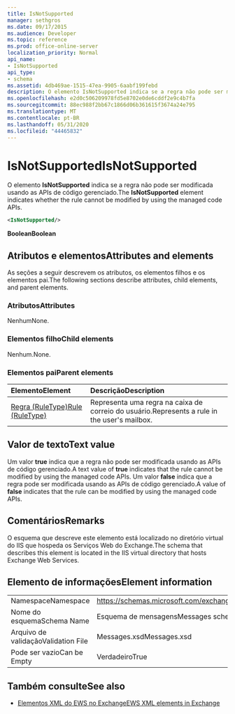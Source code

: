 ```yaml
---
title: IsNotSupported
manager: sethgros
ms.date: 09/17/2015
ms.audience: Developer
ms.topic: reference
ms.prod: office-online-server
localization_priority: Normal
api_name:
- IsNotSupported
api_type:
- schema
ms.assetid: 4db469ae-1515-47ea-9905-6aabf199febd
description: O elemento IsNotSupported indica se a regra não pode ser modificada usando as APIs de código gerenciado.
ms.openlocfilehash: e2d0c506209978fd5e8702e0de6cddf2e9c4b7fa
ms.sourcegitcommit: 88ec988f2bb67c1866d06b361615f3674a24e795
ms.translationtype: MT
ms.contentlocale: pt-BR
ms.lasthandoff: 05/31/2020
ms.locfileid: "44465832"
---
```

# <a name="isnotsupported"></a><span data-ttu-id="4cc71-103">IsNotSupported</span><span class="sxs-lookup"><span data-stu-id="4cc71-103">IsNotSupported</span></span>

<span data-ttu-id="4cc71-104">O elemento **IsNotSupported** indica se a regra não pode ser modificada usando as APIs de código gerenciado.</span><span class="sxs-lookup"><span data-stu-id="4cc71-104">The **IsNotSupported** element indicates whether the rule cannot be modified by using the managed code APIs.</span></span> 
  
```XML
<IsNotSupported/>
```

 <span data-ttu-id="4cc71-105">**Boolean**</span><span class="sxs-lookup"><span data-stu-id="4cc71-105">**Boolean**</span></span>
## <a name="attributes-and-elements"></a><span data-ttu-id="4cc71-106">Atributos e elementos</span><span class="sxs-lookup"><span data-stu-id="4cc71-106">Attributes and elements</span></span>

<span data-ttu-id="4cc71-107">As seções a seguir descrevem os atributos, os elementos filhos e os elementos pai.</span><span class="sxs-lookup"><span data-stu-id="4cc71-107">The following sections describe attributes, child elements, and parent elements.</span></span>
  
### <a name="attributes"></a><span data-ttu-id="4cc71-108">Atributos</span><span class="sxs-lookup"><span data-stu-id="4cc71-108">Attributes</span></span>

<span data-ttu-id="4cc71-109">Nenhum</span><span class="sxs-lookup"><span data-stu-id="4cc71-109">None.</span></span>
  
### <a name="child-elements"></a><span data-ttu-id="4cc71-110">Elementos filho</span><span class="sxs-lookup"><span data-stu-id="4cc71-110">Child elements</span></span>

<span data-ttu-id="4cc71-111">Nenhum.</span><span class="sxs-lookup"><span data-stu-id="4cc71-111">None.</span></span>
  
### <a name="parent-elements"></a><span data-ttu-id="4cc71-112">Elementos pai</span><span class="sxs-lookup"><span data-stu-id="4cc71-112">Parent elements</span></span>

|<span data-ttu-id="4cc71-113">**Elemento**</span><span class="sxs-lookup"><span data-stu-id="4cc71-113">**Element**</span></span>|<span data-ttu-id="4cc71-114">**Descrição**</span><span class="sxs-lookup"><span data-stu-id="4cc71-114">**Description**</span></span>|
|:-----|:-----|
|[<span data-ttu-id="4cc71-115">Regra (RuleType)</span><span class="sxs-lookup"><span data-stu-id="4cc71-115">Rule (RuleType)</span></span>](rule-ruletype.md) <br/> |<span data-ttu-id="4cc71-116">Representa uma regra na caixa de correio do usuário.</span><span class="sxs-lookup"><span data-stu-id="4cc71-116">Represents a rule in the user's mailbox.</span></span>  <br/> |
   
## <a name="text-value"></a><span data-ttu-id="4cc71-117">Valor de texto</span><span class="sxs-lookup"><span data-stu-id="4cc71-117">Text value</span></span>

<span data-ttu-id="4cc71-118">Um valor **true** indica que a regra não pode ser modificada usando as APIs de código gerenciado.</span><span class="sxs-lookup"><span data-stu-id="4cc71-118">A text value of **true** indicates that the rule cannot be modified by using the managed code APIs.</span></span> <span data-ttu-id="4cc71-119">Um valor **false** indica que a regra pode ser modificada usando as APIs de código gerenciado.</span><span class="sxs-lookup"><span data-stu-id="4cc71-119">A value of **false** indicates that the rule can be modified by using the managed code APIs.</span></span> 
  
## <a name="remarks"></a><span data-ttu-id="4cc71-120">Comentários</span><span class="sxs-lookup"><span data-stu-id="4cc71-120">Remarks</span></span>

<span data-ttu-id="4cc71-121">O esquema que descreve este elemento está localizado no diretório virtual do IIS que hospeda os Serviços Web do Exchange.</span><span class="sxs-lookup"><span data-stu-id="4cc71-121">The schema that describes this element is located in the IIS virtual directory that hosts Exchange Web Services.</span></span>
  
## <a name="element-information"></a><span data-ttu-id="4cc71-122">Elemento de informações</span><span class="sxs-lookup"><span data-stu-id="4cc71-122">Element information</span></span>

|||
|:-----|:-----|
|<span data-ttu-id="4cc71-123">Namespace</span><span class="sxs-lookup"><span data-stu-id="4cc71-123">Namespace</span></span>  <br/> |https://schemas.microsoft.com/exchange/services/2006/messages  <br/> |
|<span data-ttu-id="4cc71-124">Nome do esquema</span><span class="sxs-lookup"><span data-stu-id="4cc71-124">Schema Name</span></span>  <br/> |<span data-ttu-id="4cc71-125">Esquema de mensagens</span><span class="sxs-lookup"><span data-stu-id="4cc71-125">Messages schema</span></span>  <br/> |
|<span data-ttu-id="4cc71-126">Arquivo de validação</span><span class="sxs-lookup"><span data-stu-id="4cc71-126">Validation File</span></span>  <br/> |<span data-ttu-id="4cc71-127">Messages.xsd</span><span class="sxs-lookup"><span data-stu-id="4cc71-127">Messages.xsd</span></span>  <br/> |
|<span data-ttu-id="4cc71-128">Pode ser vazio</span><span class="sxs-lookup"><span data-stu-id="4cc71-128">Can be Empty</span></span>  <br/> |<span data-ttu-id="4cc71-129">Verdadeiro</span><span class="sxs-lookup"><span data-stu-id="4cc71-129">True</span></span>  <br/> |
   
## <a name="see-also"></a><span data-ttu-id="4cc71-130">Também consulte</span><span class="sxs-lookup"><span data-stu-id="4cc71-130">See also</span></span>



- [<span data-ttu-id="4cc71-131">Elementos XML do EWS no Exchange</span><span class="sxs-lookup"><span data-stu-id="4cc71-131">EWS XML elements in Exchange</span></span>](ews-xml-elements-in-exchange.md)

